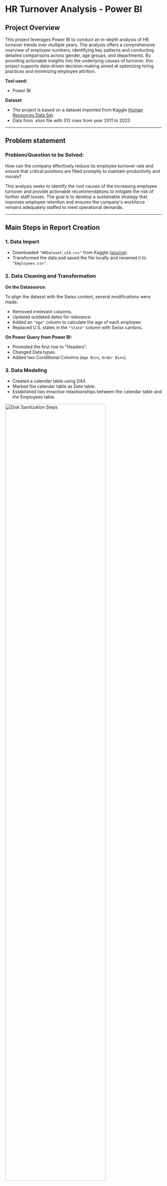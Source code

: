 # HR Turnover Analysis - Power BI

## Project Overview

This project leverages Power BI to conduct an in-depth analysis of HR turnover trends over multiple years. The analysis offers a comprehensive overview of employee numbers, identifying key patterns and conducting detailed comparisons across gender, age groups, and departments. By providing actionable insights into the underlying causes of turnover, this project supports data-driven decision-making aimed at optimizing hiring practices and minimizing employee attrition.

**Tool used:**
- Power BI

**Dataset**
- The project is based on a dataset imported from Kaggle [Human Resources Data Set](https://www.kaggle.com/datasets/rhuebner/human-resources-data-set).
- Data from .xlsm file with 312 rows from year 2011 to 2023
---
## Problem statement

### Problem/Question to be Solved: 

How can the company effectively reduce its employee turnover rate and ensure that critical positions are filled promptly to maintain productivity and morale?

This analysis seeks to identify the root causes of the increasing employee turnover and provide actionable recommendations to mitigate the risk of further staff losses. The goal is to develop a sustainable strategy that improves employee retention and ensures the company's workforce remains adequately staffed to meet operational demands.

---
## Main Steps in Report Creation

### 1. Data Import

- Downloaded `"HRDataset_v14.csv"` from Kaggle ([source](https://www.kaggle.com/datasets/rhuebner/human-resources-data-set)).
- Transformed the data and saved the file locally and renamed it to `"Employees.csv"`.

### 2. Data Cleaning and Transformation

**On the Datasource:**

To align the dataset with the Swiss context, several modifications were made:
- Removed irrelevant columns.
- Updated outdated dates for relevance.
- Added an `"Age"` column to calculate the age of each employee.
- Replaced U.S. states in the `"State"` column with Swiss cantons.

**On Power Query from Power BI:**

- Promoted the first row to "Headers".
- Changed Data types.
- Added two Conditional Columns (`Age Bins`, `Order Bins`).

### 3. Data Modeling

- Created a calendar table using DAX.
- Marked the calendar table as Date table.
- Established two innactive relashionships between the calendar table and the Employees table.

<img src="https://i.imgur.com/gRpIobl.png" height="80%" width="80%" alt="Disk Sanitization Steps"/>

### 4. DAX Calculations

- Created a measures table to stores all measures.
- Created key measures to calculate the key metrics, such as:
    - *AVG AGE*
    - *AVG Yearly Salary*
    - *Headcounts*
    - *Hires*
    - *Leavers*
    - *Turnover Ratio*

### 5. Report Design

The analysis is based on the following two reports:
- HR Overview
- Turnover Analysis

---
## Report Visualization and Analysis

This analysis focuses on the HR data for the year 2023. For a more comprehensive review, including data from previous years, please refer to the .pbix file available in this project repository.

### Overall, Company Insights
<img src="https://i.imgur.com/LJmFJqG.png" height="80%" width="80%" alt="Disk Sanitization Steps"/>
<br />

The insights analysis for this project begins with a general overview of the HR department:

- **Employees by department**
  
As showed on the above visual report, the company employed 208 people across six departments as of 2023. Notably, more than half of the workforce is concentrated in the Production department, which is the largest department by headcount. This is followed by the IT department, with the remaining employees distributed across other departments.

- **Gender Distribution**
  
The company's workforce is predominantly female, with women representing 55.77% of the total employees. This indicates a relatively balanced gender distribution, though slightly skewed towards female employees.

- **Age Distribution**
  
The age distribution of employees shows a significant concentration in the 30-40 year age group, with the average employee age being 38.6 years. This suggests that the company has a mature workforce, with a strong presence of mid-career professionals.

- **Recruitment Sources**
  
When analyzing recruitment sources for active employees in 2023, Indeed and LinkedIn emerge as the primary channels. The Treemap visualization highlights that Indeed was the most utilized source for new hires. However, it is important to note that the dominance of these recruitment sources can vary year over year, with LinkedIn sometimes taking the lead in previous years.

- **Salary Insights**
  
Although this analysis does not focus primarily on salary, it's worth mentioning that the average salary in 2023 was 70.57 KCHF per year. This provides a general context for the company's compensation levels.

**______________________________**
### HR Turnover Analysis <br />

<img src="https://i.imgur.com/jhZc16D.png" height="80%" width="80%" alt="Disk Sanitization Steps"/>
<br />

This report dives deeper into employees turnover analysis, providing a more granular view with focus on the employees turnover for 2023, a critical metric for understanding the company's workforce stability: 

- **KPIs**
  
The data reveals that in 2023, 13 employees left the company, while only 2 new employees were hired, resulting in a turnover ratio of 6%. This indicates a significant gap between hires and leavers, which has implications for the company's operational effectiveness.

- **Hires and Leavers by Department**

The Production department is the most affected by turnover, with 10 employees leaving in 2023. Of these, only 2 were replaced. This imbalance could lead to potential productivity issues, as the department may struggle to maintain output with a reduced workforce.

- **Turnover Ratio by Gender**

The turnover data by gender shows that men represented nearly 60% of the leavers in 2023, a notable increase compared to previous years, where gender turnover was more balanced. This trend, which began in 2021, could indicate underlying issues specific to male employees that the company may need to address.

- **Reasons for Leaving**
  
In 2023, the primary reasons cited for leaving were seeking another position and the pursuit of higher pay. Over the years, these reasons, along with general dissatisfaction ("Unhappy"), have consistently been the top drivers for employee turnover. This suggests that the company might have challenges in both compensation and employee engagement that need to be addressed.


## Final Considerations and Recommendations
### Final Considerations

Analysis of the hires versus leavers trend from previous years shows a troubling pattern: while the company was able to replace most leavers up until 2020, the last three years have seen a decline in hiring, with many positions left unfilled. This widening gap could lead to significant challenges, such as:

**1. Productivity Issues:**
- *Insufficient staff to complete all tasks.*
- *Potential delays in production and other critical operations.*

**2. Increased Turnover:**
- *Remaining employees may become overburdened with extra responsibilities, leading to burnout and a higher likelihood of further resignations.*

### Recommendations
**1. Employee Retention Strategies:**

- *Enhance Compensation Packages: Regularly review and adjust salaries and benefits to remain competitive in the market.*
- *Career Development Opportunities: Implement clear career progression paths and offer training programs to increase job satisfaction and reduce turnover.*

**2. Recruitment and Replacement Efforts:**
- *Streamline Recruitment Processes: Invest in efficient recruitment technologies and strategies to fill vacant positions more quickly.*
- *Strengthen Employer Branding: Enhance the company’s reputation as an employer of choice to attract top talent, particularly in departments with high turnover.*
